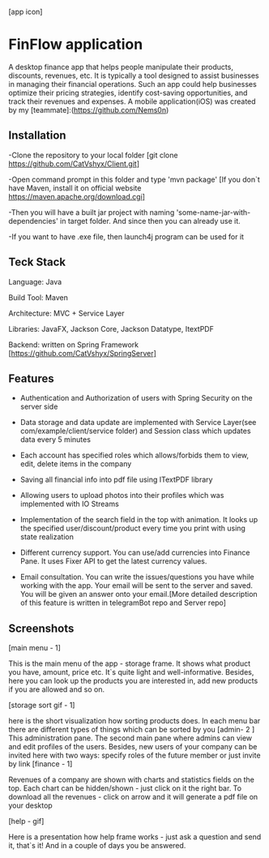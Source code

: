 [app icon]
# FinFlow application 

A desktop finance app that helps people manipulate their products, discounts, revenues, etc. It is typically a tool designed to assist businesses in managing their financial operations. Such an app could help businesses optimize their pricing strategies, identify cost-saving opportunities, and track their revenues and expenses. A mobile application(iOS) was created by my 
[teammate]:(https://github.com/Nems0n)

## Installation

-Clone the repository to your local folder [git clone https://github.com/CatVshyx/Client.git]


-Open command prompt in this folder and type 'mvn package' [If you don`t have Maven, install it on official website https://maven.apache.org/download.cgi] 

-Then you will have a built jar project with naming 'some-name-jar-with-dependencies' in target folder. And since then you can already use it.

-If you want to have .exe file, then launch4j program can be used for it

## Teck Stack

Language: Java

Build Tool: Maven

Architecture: MVC + Service Layer

Libraries: JavaFX, Jackson Core, Jackson Datatype, ItextPDF

Backend: written on Spring Framework [https://github.com/CatVshyx/SpringServer] 

## Features

- Authentication and Authorization of users with Spring Security on the server side

- Data storage and data update are implemented with Service Layer(see com/example/client/service folder) and Session class which updates data every 5 minutes

- Each account has specified roles which allows/forbids them to view, edit, delete items in the company

- Saving all financial info into pdf file using ITextPDF library 

- Allowing users to upload photos into their profiles which was implemented with IO Streams

- Implementation of the search field in the top with animation. It looks up the specified user/discount/product every time you print with using state realization

- Different currency support. You can use/add currencies into Finance Pane. It uses Fixer API to get the latest currency values.

- Email consultation. You can write the issues/questions you have while working with the app. Your email will be sent to the server and saved. You will be given an answer onto your email.[More detailed description of this feature is written in telegramBot repo and Server repo]

## Screenshots

[main menu - 1]

This is the main menu of the app - storage frame. It shows what product you have, amount, price etc. It`s quite light and well-informative. Besides, here you can look up the products you are interested in, add new products if you are allowed and so on. 

[storage sort gif - 1]

here is the short visualization how sorting products does. In each menu bar there are different types of things which can be sorted by you
[admin- 2 ]
This administration pane. The second main pane where admins can view and edit profiles of the users. Besides, new users of your company can be invited here with two ways: specify roles of the future member or just invite by link
[finance - 1]

Revenues of a company are shown with charts and  statistics fields on the top. Each chart can be hidden/shown - just click on it the right bar. To download all the revenues - click on arrow and it will generate a pdf file on your desktop

[help - gif] 

Here is a presentation how help frame works - just ask a question and send it, that`s it! And in a couple of days you be answered.
